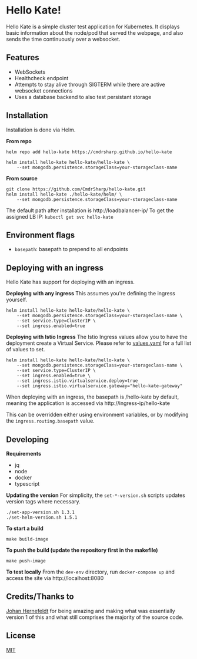 
# Hello Kate!
Hello Kate is a simple cluster test application for Kubernetes. It displays basic information about the node/pod that served the webpage, and also sends the time continuously over a websocket.

## Features

- WebSockets
- Healthcheck endpoint
- Attempts to stay alive through SIGTERM while there are active websocket connections
- Uses a database backend to also test persistant storage

## Installation
Installation is done via Helm.

**From repo**
```
helm repo add hello-kate https://cmdrsharp.github.io/hello-kate

helm install hello-kate hello-kate/hello-kate \
	--set mongodb.persistence.storageClass=your-storageclass-name
```

**From source**
```
git clone https://github.com/CmdrSharp/hello-kate.git
helm install hello-kate ./hello-kate/helm/ \
	--set mongodb.persistence.storageClass=your-storageclass-name
```

The default path after installation is http://loadbalancer-ip/
To get the assigned LB IP: `kubectl get svc hello-kate`

## Environment flags
- `basepath`: basepath to prepend to all endpoints

## Deploying with an ingress
Hello Kate has support for deploying with an ingress.

**Deploying with any ingress**
This assumes you're defining the ingress yourself.

```
helm install hello-kate hello-kate/hello-kate \
	--set mongodb.persistence.storageClass=your-storageclass-name \
	--set service.type=ClusterIP \
	--set ingress.enabled=true
```

**Deploying with Istio Ingress**
The Istio Ingress values allow you to have the deployment create a Virtual Service. Please refer to [values.yaml](templates/values.yaml) for a full list of values to set.

```
helm install hello-kate hello-kate/hello-kate \
	--set mongodb.persistence.storageClass=your-storageclass-name \
	--set service.type=ClusterIP \
	--set ingress.enabled=true \
	--set ingress.istio.virtualservice.deploy=true
	--set ingress.istio.virtualservice.gateway="hello-kate-gateway"
```

When deploying with an ingress, the basepath is /hello-kate by default, meaning the application is accessed via http://ingress-ip/hello-kate

This can be overridden either using environment variables, or by modifying the `ingress.routing.basepath` value.

## Developing

**Requirements**
- jq
- node
- docker
- typescript

**Updating the version**
For simplicity, the `set-*-version.sh` scripts updates version tags where necessary.
```
./set-app-version.sh 1.3.1
./set-helm-version.sh 1.5.1
```

**To start a build**
```
make build-image
```

**To push the build (update the repository first in the makefile)**
```
make push-image
```

**To test locally**
From the `dev-env` directory, run `docker-compose up` and access the site via http://localhost:8080

## Credits/Thanks to

[Johan Hernefeldt](https://github.com/presidenten) for being amazing and making what was essentially version 1 of this and what still comprises the majority of the source code.

## License

[MIT](https://choosealicense.com/licenses/mit/)
